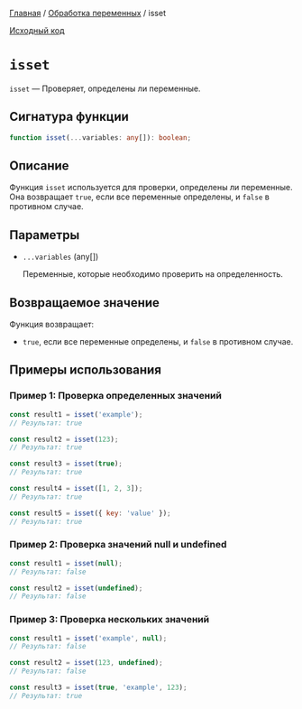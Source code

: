 [Главная](../../README.md) / [Обработка переменных](../variables.md) / isset

[Исходный код](../../src/variables/isset.mjs)

# `isset`

`isset` &mdash; Проверяет, определены ли переменные.

## Сигнатура функции

```ts
function isset(...variables: any[]): boolean;
```

## Описание

Функция `isset` используется для проверки, определены ли переменные. Она возвращает `true`, если все
переменные определены, и `false` в противном случае.

## Параметры

-   `...variables` (any[])

    Переменные, которые необходимо проверить на определенность.

## Возвращаемое значение

Функция возвращает:

-   `true`, если все переменные определены, и `false` в противном случае.

## Примеры использования

### Пример 1: Проверка определенных значений

```js
const result1 = isset('example');
// Результат: true

const result2 = isset(123);
// Результат: true

const result3 = isset(true);
// Результат: true

const result4 = isset([1, 2, 3]);
// Результат: true

const result5 = isset({ key: 'value' });
// Результат: true
```

### Пример 2: Проверка значений null и undefined

```js
const result1 = isset(null);
// Результат: false

const result2 = isset(undefined);
// Результат: false
```

### Пример 3: Проверка нескольких значений

```js
const result1 = isset('example', null);
// Результат: false

const result2 = isset(123, undefined);
// Результат: false

const result3 = isset(true, 'example', 123);
// Результат: true
```
